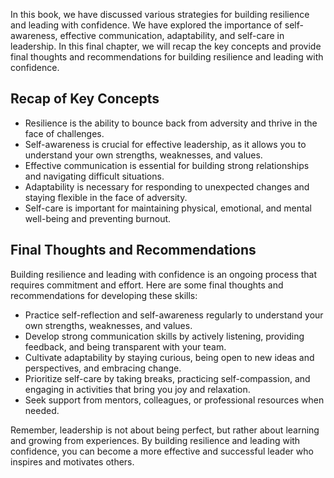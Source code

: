 
In this book, we have discussed various strategies for building resilience and leading with confidence. We have explored the importance of self-awareness, effective communication, adaptability, and self-care in leadership. In this final chapter, we will recap the key concepts and provide final thoughts and recommendations for building resilience and leading with confidence.

Recap of Key Concepts
---------------------

* Resilience is the ability to bounce back from adversity and thrive in the face of challenges.
* Self-awareness is crucial for effective leadership, as it allows you to understand your own strengths, weaknesses, and values.
* Effective communication is essential for building strong relationships and navigating difficult situations.
* Adaptability is necessary for responding to unexpected changes and staying flexible in the face of adversity.
* Self-care is important for maintaining physical, emotional, and mental well-being and preventing burnout.

Final Thoughts and Recommendations
----------------------------------

Building resilience and leading with confidence is an ongoing process that requires commitment and effort. Here are some final thoughts and recommendations for developing these skills:

* Practice self-reflection and self-awareness regularly to understand your own strengths, weaknesses, and values.
* Develop strong communication skills by actively listening, providing feedback, and being transparent with your team.
* Cultivate adaptability by staying curious, being open to new ideas and perspectives, and embracing change.
* Prioritize self-care by taking breaks, practicing self-compassion, and engaging in activities that bring you joy and relaxation.
* Seek support from mentors, colleagues, or professional resources when needed.

Remember, leadership is not about being perfect, but rather about learning and growing from experiences. By building resilience and leading with confidence, you can become a more effective and successful leader who inspires and motivates others.